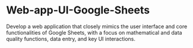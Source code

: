 # Web-app-UI-Google-Sheets
Develop a web application that closely mimics the user interface and core functionalities of Google Sheets, with a focus on mathematical and data quality functions, data entry, and key UI interactions.
